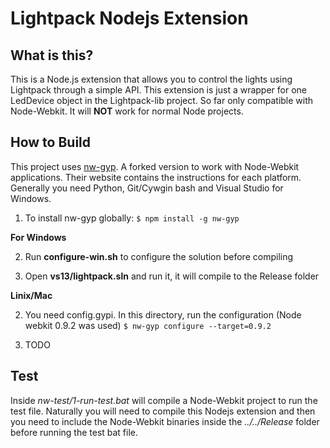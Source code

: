 # Lightpack Nodejs Extension

## What is this?

This is a Node.js extension that allows you to control the lights using Lightpack
through a simple API. This extension is just a wrapper for one LedDevice object
in the Lightpack-lib project. So far only compatible with Node-Webkit. It will
**NOT** work for normal Node projects.

## How to Build

This project uses [nw-gyp](https://github.com/rogerwang/nw-gyp). A forked version
to work with Node-Webkit applications. Their website contains the instructions 
for each platform. Generally you need Python, Git/Cywgin bash and Visual Studio for Windows.

1. To install nw-gyp globally:
`$ npm install -g nw-gyp`

**For Windows**

2. Run **configure-win.sh** to configure the solution before compiling

3. Open **vs13/lightpack.sln** and run it, it will compile to the Release folder


**Linix/Mac**

2. You need config.gypi. In this directory, run the configuration (Node webkit 0.9.2 was used)
`$ nw-gyp configure --target=0.9.2`

3. TODO

## Test

Inside _*nw-test/1-run-test.bat*_ will compile a Node-Webkit project to run the test
file. Naturally you will need to compile this Nodejs extension and then you need
to include the Node-Webkit binaries inside the _*../../Release*_ folder before
running the test bat file.

